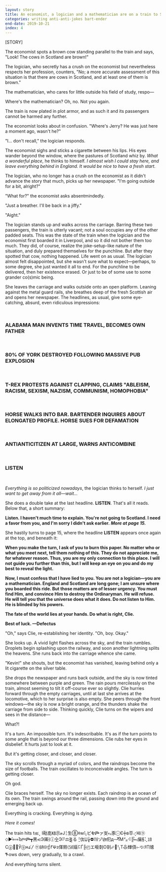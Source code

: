 ```yaml
---
layout: story
title: An economist, a logician and a mathematician are on a train to Scotland.
categories: writing anti-anti-jokes bart-ender
end-date: 2019-10-21
index: 4
---
```


[STORY]

The economist spots a brown cow standing parallel to the train and says, "Look! The cows in Scotland are brown!"

The logician, who secretly has a crush on the economist but nevertheless respects her profession, counters, "No; a more accurate assessment of this situation is that there are cows in Scotland, and at least one of them is brown."

The mathematician, who cares for little outside his field of study, respo—

Where's the mathematician? Oh, no. Not you again.

The train is now plated in plot armor, and as such it and its passengers cannot be harmed any further.

The economist looks about in confusion. "Where's Jerry? He was just here a moment ago, wasn't he?"

"I… don't recall," the logician responds.

The economist sighs and sticks a cigarette between his lips. His eyes wander beyond the window, where the pastures of Scotland whiz by. *What a wonderful place*, he thinks to himself. *I almost wish I could stay here, and leave everything behind in England. It would be nice to have a fresh start.*

The logician, who no longer has a crush on the economist as it didn't advance the story that much, picks up her newspaper. "I'm going outside for a bit, alright?"

"What for?" the economist asks absentmindedly.

"Just a breather. I'll be back in a jiffy."

"Aight."

The logician stands up and walks across the carriage. Barring these two passengers, the train is utterly vacant; not a soul occupies any of the other padded seats. This was the state of the train when the logician and the economist first boarded it in Liverpool, and so it did not bother them too much. They did, of course, realize the joke-setup-like nature of the situation, and duly prepared themselves for the punchline. But after they spotted that cow, nothing happened. Life went on as usual. The logician almost felt disappointed, but she wasn't sure what to expect—perhaps, to some degree, she just wanted it all to end. For the punchline to be delivered, then her existence erased. Or just to be of some use to some grander co(s)mic being.

She leaves the carriage and walks outside onto an open platform. Leaning against the metal guard rails, she breathes deep of the fresh Scottish air and opens her newspaper. The headlines, as usual, give some eye-catching, absurd, even ridiculous impressions:

&nbsp;

### ALABAMA MAN INVENTS TIME TRAVEL, BECOMES OWN FATHER

&nbsp;

### 80% OF YORK DESTROYED FOLLOWING MASSIVE PUB EXPLOSION

&nbsp;

### T-REX PROTESTS AGAINST CLAPPING, CLAIMS "ABLEISM, RACISM, SEXISM, NAZISM, COMMUNISM, HOMOPHOBIA"

&nbsp;

### HORSE WALKS INTO BAR. BARTENDER INQUIRES ABOUT ELONGATED PROFILE. HORSE SUES FOR DEFAMATION

&nbsp;

### ANTIANTICITIZEN AT LARGE, WARNS ANTICOMBINE

&nbsp;

### LISTEN

&nbsp;

*Everything is so politicized nowadays*, the logician thinks to herself. *I just want to get away from it all—wait…*

She does a double take at the last headline. **LISTEN**. That's all it reads. Below that, a short summary:

**Listen. I haven't much time to explain. You're not going to Scotland. I need a favor from you, and I'm sorry I didn't ask earlier.** ***More at page 15.***

She hastily turns to page 15, where the headline **LISTEN** appears once again at the top, and beneath it:

**When you make the turn, I ask of you to burn this paper. No matter who or what you meet next, tell them nothing of this. They do not appreciate me, for whatever reason. Thus, you are my only connection to this place. I will not guide you further than this, but I will keep an eye on you and do my best to reveal the light.**

**Now, I must confess that I have lied to you. You are not a logician—you are a mathematician. England and Scotland are long gone; I am unsure where you boarded this ride. But those matters are of lesser urgency. You must find Him, and convince Him to destroy the Ordinaryman. He will refuse. He will tell you that the universe does what it does. Do not listen to Him. He is blinded by his powers.**

**The fate of the world lies at your hands. Do what is right, Clie.**

**Best of luck. —Defectus**

"Oh," says Clie, re-establishing her identity. "Oh, boy. Okay."

She looks up. A vivid light flashes across the sky, and the train rumbles. Droplets begin splashing upon the railway, and soon another lightning splits the heavens. She runs back into the carriage whence she came.

"Kevin!" she shouts, but the economist has vanished, leaving behind only a lit cigarette on the silver table.

She drops the newspaper and runs back outside, and the sky is now tinted somewhere between purple and green. The rain pours mercilessly on the train, almost seeming to tilt it off-course ever so slightly. Clie hurries forward through the empty carriages, until at last she arrives at the locomotive, which to her surprise is also empty. She peers through the front windows—the sky is now a bright orange, and the thunders shake the carriage from side to side. Thinking quickly, Clie turns on the wipers and sees in the distance—

What?!

It's a turn. An impossible turn. It's indescribable. It's as if the turn points to some angle that is beyond our three dimensions. Clie rubs her eyes in disbelief. It hurts just to look at it.

But it's getting closer, and closer, and closer.

The sky scrolls through a myriad of colors, and the raindrops become the size of footballs. The train oscillates to inconceivable angles. The turn is getting closer.

Oh god.

Clie braces herself. The sky no longer exists. Each raindrop is an ocean of its own. The train swings around the rail, passing down into the ground and emerging back up.

Everything is cracking. Everything is dying.

*Here it comes!*

The train hits t⪣⡀І㔝㖛㎅⽰ޓЈ╎⽣➇ߦм⢧ビⷂⶾァ㞵⭂⾗⨀Є╪в㔻⢔㍦㋶⬦►ⷰ⟽Ъ⛿ⶾ┳⿊⥺Э㕊⫖ⓙ㒰Э⠟⚖⪌る⢘㑀Џ┟⛔㍩ゾ㏞㐶д╌ⶣⷫМ㍋⠺╠ⷺ⮢㒢⯉⢅㏠Сⓟ⿞❑Ўⓑн⫝̸〳㋘㋇⮾☝⹍⟱з㑮㞕⟨㍝㛴⠯Ѓ╟◰エ㘅㓼О㔈⮵⹲⢣Т⯕㒯㑯⟜⹀⤪ߓП㐡ⷖows down, very gradually, to a crawl.

And everything turns silent.